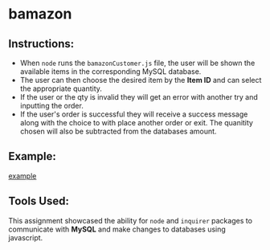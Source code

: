# bamazon

## Instructions:
- When `node` runs the `bamazonCustomer.js` file, the user will be shown the available items in the corresponding MySQL database.
- The user can then choose the desired item by the **Item ID** and can select the appropriate quantity.
- If the user or the qty is invalid they will get an error with another try and inputting the order.
- If the user's order is successful they will receive a success message along with the choice to with place another order or exit. The quanitity chosen will also be subtracted from the databases amount.

## Example:
[example](/example.gif)

## Tools Used:
This assignment showcased the ability for `node` and `inquirer` packages to communicate with **MySQL** and make changes to databases using javascript.